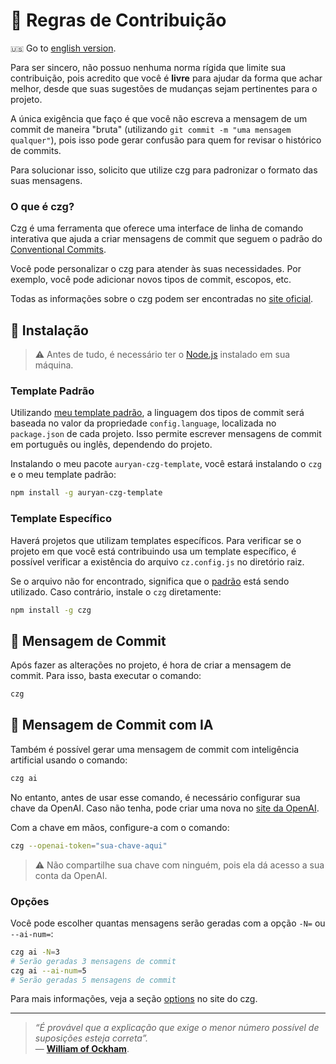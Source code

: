 
# :speech_balloon: Regras de Contribuição

`🇺🇸` Go to [english version](README.en-US.md).

Para ser sincero, não possuo nenhuma norma rígida que limite sua contribuição, pois acredito que você é **livre** para ajudar da forma que achar melhor, desde que suas sugestões de mudanças sejam pertinentes para o projeto.

A única exigência que faço é que você não escreva a mensagem de um commit de maneira "bruta" (utilizando `git commit -m "uma mensagem qualquer"`), pois isso pode gerar confusão para quem for revisar o histórico de commits.

Para solucionar isso, solicito que utilize czg para padronizar o formato das suas mensagens.

### O que é czg?

Czg é uma ferramenta que oferece uma interface de linha de comando interativa que ajuda a criar mensagens de commit que seguem o padrão do [Conventional Commits](https://www.conventionalcommits.org/en/v1.0.0/).

Você pode personalizar o czg para atender às suas necessidades. Por exemplo, você pode adicionar novos tipos de commit, escopos, etc.

Todas as informações sobre o czg podem ser encontradas no [site oficial](https://cz-git.qbb.sh/cli/).

## :wrench: Instalação

> :warning: Antes de tudo, é necessário ter o [Node.js](https://nodejs.org/en/) instalado em sua máquina.

### Template Padrão

Utilizando [meu template padrão](cz.config.js), a linguagem dos tipos de commit será baseada no valor da propriedade `config.language`, localizada no `package.json` de cada projeto. Isso permite escrever mensagens de commit em português ou inglês, dependendo do projeto.

Instalando o meu pacote `auryan-czg-template`, você estará instalando o `czg` e o meu template padrão:

```bash
npm install -g auryan-czg-template
```

### Template Específico

Haverá projetos que utilizam templates específicos. Para verificar se o projeto em que você está contribuindo usa um template específico, é possível verificar a existência do arquivo `cz.config.js` no diretório raiz.

Se o arquivo não for encontrado, significa que o [padrão](#template-padrão) está sendo utilizado. Caso contrário, instale o `czg` diretamente:

```bash
npm install -g czg
```

## :memo: Mensagem de Commit

Após fazer as alterações no projeto, é hora de criar a mensagem de commit. Para isso, basta executar o comando:

```bash
czg
```

## :robot: Mensagem de Commit com IA

Também é possível gerar uma mensagem de commit com inteligência artificial usando o comando:

```bash
czg ai
```

No entanto, antes de usar esse comando, é necessário configurar sua chave da OpenAI. Caso não tenha, pode criar uma nova no [site da OpenAI]((https://platform.openai.com/account/api-keys)).

Com a chave em mãos, configure-a com o comando:

```bash  
czg --openai-token="sua-chave-aqui"
```
> :warning: Não compartilhe sua chave com ninguém, pois ela dá acesso a sua conta da OpenAI.

### Opções

Você pode escolher quantas mensagens serão geradas com a opção `-N=` ou `--ai-num=`:

```bash  
czg ai -N=3
# Serão geradas 3 mensagens de commit
czg ai --ai-num=5
# Serão geradas 5 mensagens de commit
```

Para mais informações, veja a seção [options](https://cz-git.qbb.sh/cli/ai#options) no site do czg.

---

> *“É provável que a explicação que exige o menor número possível de suposições esteja correta”.*  
> — [**William of Ockham**](https://pt.wikipedia.org/wiki/Navalha_de_Ockham).